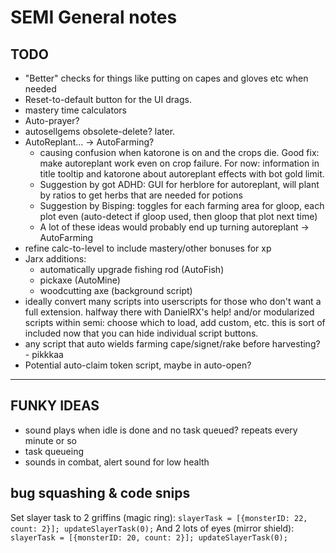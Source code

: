 # SEMI General notes

## TODO

* "Better" checks for things like putting on capes and gloves etc when needed
* Reset-to-default button for the UI drags.
* mastery time calculators
* Auto-prayer?
* autosellgems obsolete-delete? later.
* AutoReplant... -> AutoFarming?
    * causing confusion when katorone is on and the crops die. Good fix: make autoreplant work even on crop failure. For now: information in title tooltip and katorone about autoreplant effects with bot gold limit.
    * Suggestion by got ADHD: GUI for herblore for autoreplant, will plant by ratios to get herbs that are needed for potions
    * Suggestion by Bisping: toggles for each farming area for gloop, each plot even (auto-detect if gloop used, then gloop that plot next time)
    * A lot of these ideas would probably end up turning autoreplant -> AutoFarming
* refine calc-to-level to include mastery/other bonuses for xp
* Jarx additions:
    * automatically upgrade fishing rod (AutoFish)
    * pickaxe (AutoMine)
    * woodcutting axe (background script)
* ideally convert many scripts into userscripts for those who don't want a full extension. halfway there with DanielRX's help!
    and/or modularized scripts within semi: choose which to load, add custom, etc.
    this is sort of included now that you can hide individual script buttons.
* any script that auto wields farming cape/signet/rake before harvesting? - pikkkaa
* Potential auto-claim token script, maybe in auto-open?

-----

## FUNKY IDEAS

* sound plays when idle is done and no task queued? repeats every minute or so
* task queueing
* sounds in combat, alert sound for low health

## bug squashing & code snips

Set slayer task to 2 griffins (magic ring):
`slayerTask = [{monsterID: 22, count: 2}]; updateSlayerTask(0);`
And 2 lots of eyes (mirror shield):
`slayerTask = [{monsterID: 20, count: 2}]; updateSlayerTask(0);`
